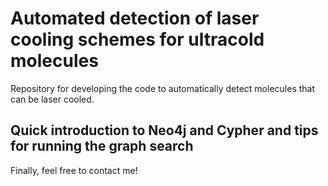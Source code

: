 # Automated detection of laser cooling schemes for ultracold molecules

Repository for developing the code to automatically detect molecules that can be laser cooled.

## Quick introduction to Neo4j and Cypher and tips for running the graph search

Finally, feel free to contact me!